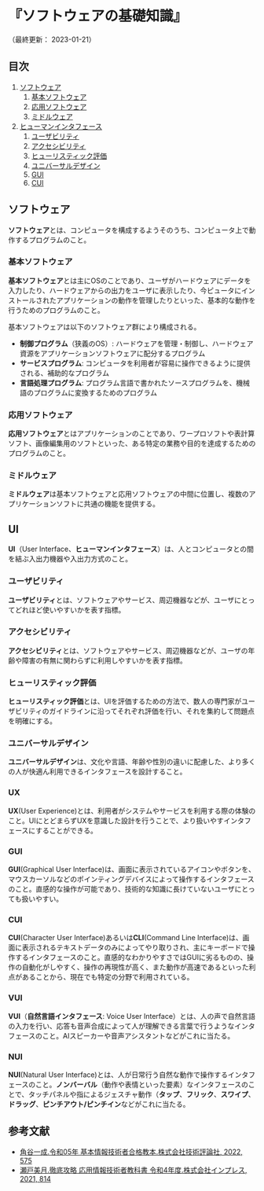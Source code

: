 # 『ソフトウェアの基礎知識』

（最終更新： 2023-01-21）


## 目次

1. [ソフトウェア](#ソフトウェア)
	1. [基本ソフトウェア](#基本ソフトウェア)
	1. [応用ソフトウェア](#応用ソフトウェア)
	1. [ミドルウェア](#ミドルウェア)
1. [ヒューマンインタフェース](#ヒューマンインタフェース)
	1. [ユーザビリティ](#ユーザビリティ)
	1. [アクセシビリティ](#アクセシビリティ)
	1. [ヒューリスティック評価](#ヒューリスティック評価)
	1. [ユニバーサルデザイン](#ユニバーサルデザイン)
	1. [GUI](#gui)
	1. [CUI](#cui)


## ソフトウェア

**ソフトウェア**とは、コンピュータを構成するようそのうち、コンピュータ上で動作するプログラムのこと。

### 基本ソフトウェア

**基本ソフトウェア**とは主にOSのことであり、ユーザがハードウェアにデータを入力したり、ハードウェアからの出力をユーザに表示したり、今ピュータにインストールされたアプリケーションの動作を管理したりといった、基本的な動作を行うためのプログラムのこと。

基本ソフトウェアは以下のソフトウェア群により構成される。

- **制御プログラム**（狭義のOS）: ハードウェアを管理・制御し、ハードウェア資源をアプリケーションソフトウェアに配分するプログラム
- **サービスプログラム**: コンピュータを利用者が容易に操作できるように提供される、補助的なプログラム
- **言語処理プログラム**: プログラム言語で書かれたソースプログラムを、機械語のプログラムに変換するためのプログラム

### 応用ソフトウェア

**応用ソフトウェア**とはアプリケーションのことであり、ワープロソフトや表計算ソフト、画像編集用のソフトといった、ある特定の業務や目的を達成するためのプログラムのこと。

### ミドルウェア

**ミドルウェア**は基本ソフトウェアと応用ソフトウェアの中間に位置し、複数のアプリケーションソフトに共通の機能を提供する。


## UI

**UI**（User Interface、**ヒューマンインタフェース**）は、人とコンピュータとの間を結ぶ入出力機器や入出力方式のこと。

### ユーザビリティ

**ユーザビリティ**とは、ソフトウェアやサービス、周辺機器などが、ユーザにとってどれほど使いやすいかを表す指標。

### アクセシビリティ

**アクセシビリティ**とは、ソフトウェアやサービス、周辺機器などが、ユーザの年齢や障害の有無に関わらずに利用しやすいかを表す指標。

### ヒューリスティック評価

**ヒューリスティック評価**とは、UIを評価するための方法で、数人の専門家がユーザビリティのガイドラインに沿ってそれぞれ評価を行い、それを集約して問題点を明確にする。

### ユニバーサルデザイン

**ユニバーサルデザイン**は、文化や言語、年齢や性別の違いに配慮した、より多くの人が快適ん利用できるインタフェースを設計すること。

### UX

**UX**(User Experience)とは、利用者がシステムやサービスを利用する際の体験のこと。UIにとどまらずUXを意識した設計を行うことで、より扱いやすインタフェースにすることができる。

### GUI

**GUI**(Graphical User Interface)は、画面に表示されているアイコンやボタンを、マウスカーソルなどのポインティングデバイスによって操作するインタフェースのこと。直感的な操作が可能であり、技術的な知識に長けていないユーザにとっても扱いやすい。

### CUI

**CUI**(Character User Interface)あるいは**CLI**(Command Line Interface)は、画面に表示されるテキストデータのみによってやり取りされ、主にキーボードで操作するインタフェースのこと。直感的なわかりやすさではGUIに劣るものの、操作の自動化がしやすく、操作の再現性が高く、また動作が高速であるといった利点があることから、現在でも特定の分野で利用されている。

### VUI

**VUI**（**自然言語インタフェース**: Voice User Interface）とは、人の声で自然言語の入力を行い、応答も音声合成によって人が理解できる言葉で行うようなインタフェースのこと。AIスピーカーや音声アシスタントなどがこれに当たる。

### NUI

**NUI**(Natural User Interface)とは、人が日常行う自然な動作で操作するインタフェースのこと。**ノンバーバル**（動作や表情といった要素）なインタフェースのことで、タッチパネルや指によるジェスチャ動作（**タップ**、**フリック**、**スワイプ**、**ドラッグ**、**ピンチアウト/ピンチイン**などがこれに当たる。


## 参考文献

- [角谷一成.令和05年 基本情報技術者合格教本.株式会社技術評論社, 2022, 575](https://gihyo.jp/book/2022/978-4-297-13164-7)
- [瀬戸美月.徹底攻略 応用情報技術者教科書 令和4年度.株式会社インプレス, 2021, 814](https://book.impress.co.jp/books/1121101057)
